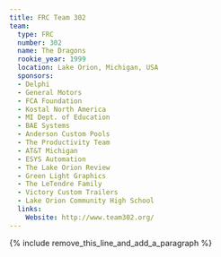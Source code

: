 ```yaml
---
title: FRC Team 302
team:
  type: FRC
  number: 302
  name: The Dragons
  rookie_year: 1999
  location: Lake Orion, Michigan, USA
  sponsors:
  - Delphi
  - General Motors
  - FCA Foundation
  - Kostal North America
  - MI Dept. of Education
  - BAE Systems
  - Anderson Custom Pools
  - The Productivity Team
  - AT&T Michigan
  - ESYS Automation
  - The Lake Orion Review
  - Green Light Graphics
  - The LeTendre Family
  - Victory Custom Trailers
  - Lake Orion Community High School
  links:
    Website: http://www.team302.org/
---
```


{% include remove_this_line_and_add_a_paragraph %}